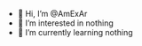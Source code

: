 - 👋 Hi, I’m @AmExAr
- 👀 I’m interested in nothing
- 🌱 I’m currently learning nothing

<!---
AmExAr/AmExAr is a ✨ special ✨ repository because its `README.md` (this file) appears on your GitHub profile.
You can click the Preview link to take a look at your changes.
--->
